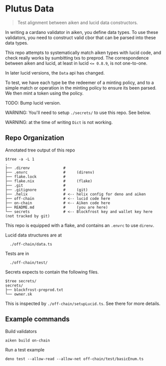 # Plutus Data 

> Test alignment between aiken and lucid data constructors. 

In writing a cardano validator in aiken, you define data types. 
To use these validators, you need to construct valid cbor that can be parsed into these data types. 

This repo attempts to systematically match aiken types with lucid code,
and check really works by sumbitting txs to preprod. 
The correspondence between aiken and lucid, at least in lucid `<= 0.8.9`, is not one-to-one. 

In later lucid versions, the `Data` api has changed. 

To test, we have each type be the redeemer of a minting policy, 
and to a simple match or operation in the minting policy to ensure its been parsed.
We then mint a token using the policy. 

TODO: Bump lucid version. 

WARNING: You'll need to setup `./secrets/` to use this repo. See below.

WARNING: at the time of writing `Dict` is not working. 


## Repo Organization  

Annotated tree output of this repo
```sample
$tree -a -L 1
.
├── .direnv               #    
├── .envrc                #     (direnv)
├── flake.lock            #      
├── flake.nix             #     (flake) 
├── .git                  #      
├── .gitignore            #     (git)  
├── .helix                # <-- helix config for deno and aiken                   
├── off-chain             # <-- lucid code here 
├── on-chain              # <-- Aiken code here
├── README.md             #     (you are here)
└── secrets               # <-- Blockfrost key and wallet key here (not tracked by git)
```

This repo is equipped with a flake, and contains an `.envrc` to use `direnv`.

Lucid data structures are at 
```
  ./off-chain/data.ts
```
Tests are in 
```
  ./off-chain/test/
```

Secrets expects to contain the following files. 
```sample
$tree secrets/
secrets/
├── blockfrost-preprod.txt
└── owner.sk
```
This is inspected by `./off-chain/setupLucid.ts`.
See there for more details. 

## Example commands 

Build validators 
```
aiken build on-chain
```

Run a test example
```
deno test --allow-read --allow-net off-chain/test/basicEnum.ts
```


